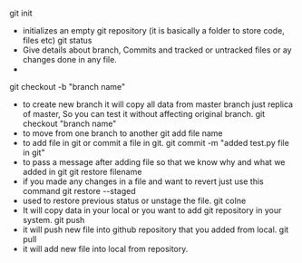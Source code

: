git init 
   - initializes an empty git repository (it is basically a folder to store code, files etc)
git status
   - Give details about branch, Commits and tracked or untracked files or ay changes done in any file.
   - 
git checkout -b "branch name"
   - to create new branch it will copy all data from master branch just replica of master, So you can test it without affecting original branch.
git checkout "branch name"
   - to move from one branch to another 
git add file name
   - to add file in git or commit a file in git.
git commit -m "added test.py file in git"
   - to pass a message after adding file so that we know why and what we added in git
git restore filename
   - if you made any changes in a file and want to revert just use this command
git restore --staged <file name>
   - used to restore previous status or unstage the file.
git colne <URL of Git repository>
   - It will copy data in your local or you want to add git repository in your system.
git push
   - it will push new file into github repository that you added from local.
git pull
   - it will add new file into local from repository.